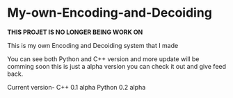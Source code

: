# My-own-Encoding-and-Decoiding

**THIS PROJET IS NO LONGER BEING WORK ON**

This is my own Encoding and Decoiding system that I made

You can see both Python and C++ version and more update will be comming soon this is just a alpha version you can check it out and give feed back.

Current version- C++ 0.1 alpha Python 0.2 alpha
